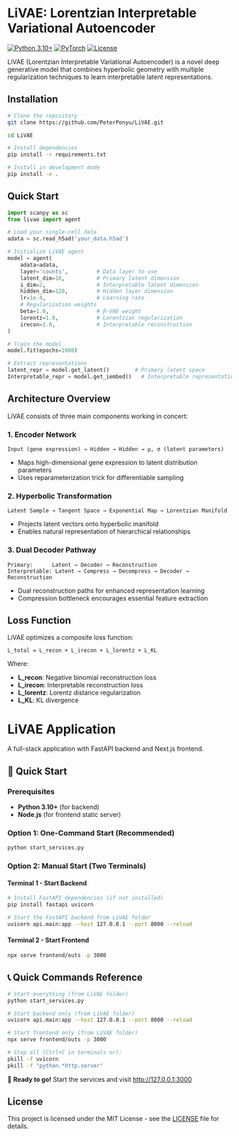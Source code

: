 
# LiVAE: Lorentzian Interpretable Variational Autoencoder

[![Python 3.10+](https://img.shields.io/badge/python-3.10+-blue.svg)](https://www.python.org/downloads/)
[![PyTorch](https://img.shields.io/badge/PyTorch-2.3+-red.svg)](https://pytorch.org/)
[![License](https://img.shields.io/badge/license-MIT-green.svg)](LICENSE)

LiVAE (Lorentzian Interpretable Variational Autoencoder) is a novel deep generative model that combines hyperbolic geometry with multiple regularization techniques to learn interpretable latent representations.


## Installation

```bash
# Clone the repository
git clone https://github.com/PeterPonyu/LiVAE.git

cd LiVAE

# Install dependencies
pip install -r requirements.txt

# Install in development mode
pip install -e .
```


## Quick Start

```python
import scanpy as sc
from livae import agent

# Load your single-cell data
adata = sc.read_h5ad('your_data.h5ad')

# Initialize LiVAE agent
model = agent(
    adata=adata,
    layer='counts',         # Data layer to use
    latent_dim=10,          # Primary latent dimension
    i_dim=2,                # Interpretable latent dimension
    hidden_dim=128,         # Hidden layer dimension
    lr=1e-4,                # Learning rate
    # Regularization weights
    beta=1.0,               # β-VAE weight
    lorentz=1.0,            # Lorentzian regularization
    irecon=1.0,             # Interpretable reconstruction
)

# Train the model
model.fit(epochs=1000)

# Extract representations
latent_repr = model.get_latent()        # Primary latent space
Interpretable_repr = model.get_iembed()   # Interpretable representation
```

## Architecture Overview

LiVAE consists of three main components working in concert:

### 1. **Encoder Network**
```
Input (gene expression) → Hidden → Hidden → μ, σ (latent parameters)
```
- Maps high-dimensional gene expression to latent distribution parameters
- Uses reparameterization trick for differentiable sampling

### 2. **Hyperbolic Transformation**
```
Latent Sample → Tangent Space → Exponential Map → Lorentzian Manifold
```
- Projects latent vectors onto hyperbolic manifold
- Enables natural representation of hierarchical relationships

### 3. **Dual Decoder Pathway**
```
Primary:      Latent → Decoder → Reconstruction
Interpretable: Latent → Compress → Decompress → Decoder → Reconstruction
```
- Dual reconstruction paths for enhanced representation learning
- Compression bottleneck encourages essential feature extraction

## Loss Function

LiVAE optimizes a composite loss function:

```
L_total = L_recon + L_irecon + L_lorentz + L_KL
```

Where:
- **L_recon**: Negative binomial reconstruction loss
- **L_irecon**: Interpretable reconstruction loss  
- **L_lorentz**: Lorentz distance regularization
- **L_KL**: KL divergence


# LiVAE Application

A full-stack application with FastAPI backend and Next.js frontend.

## 🚀 Quick Start

### Prerequisites
- **Python 3.10+** (for backend)
- **Node.js** (for frontend static server)

### Option 1: One-Command Start (Recommended)
```bash
python start_services.py
```

### Option 2: Manual Start (Two Terminals)

#### Terminal 1 - Start Backend
```bash
# Install FastAPI dependencies (if not installed)
pip install fastapi uvicorn

# Start the FastAPI backend from LiVAE folder
uvicorn api.main:app --host 127.0.0.1 --port 8000 --reload
```

#### Terminal 2 - Start Frontend
```bash
npx serve frontend/outs -p 3000
```

## 📞 Quick Commands Reference

```bash
# Start everything (from LiVAE folder)
python start_services.py

# Start backend only (from LiVAE folder)
uvicorn api.main:app --host 127.0.0.1 --port 8000 --reload

# Start frontend only (from LiVAE folder)
npx serve frontend/outs -p 3000

# Stop all (Ctrl+C in terminals or):
pkill -f uvicorn
pkill -f "python.*http.server"
```

🎉 **Ready to go!** Start the services and visit http://127.0.0.1:3000


## License

This project is licensed under the MIT License - see the [LICENSE](LICENSE) file for details.
